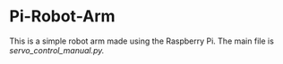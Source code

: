 # Pi-Robot-Arm
This is a simple robot arm made using the Raspberry Pi.
The main file is *servo_control_manual.py.*
